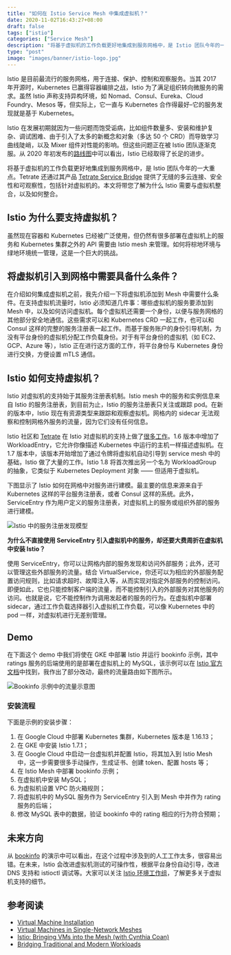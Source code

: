 ```yaml
---
title: "如何在 Istio Service Mesh 中集成虚拟机？"
date: 2020-11-02T16:43:27+08:00
draft: false
tags: ["istio"]
categories: ["Service Mesh"]
description: "将基于虚拟机的工作负载更好地集成到服务网格中，是 Istio 团队今年的一大重点。Tetrate 还通过其产品 Tetrate Service Bridge 提供了无缝的多云连接、安全性和可观察性，包括针对虚拟机的。本文将带您了解为什么 Istio 需要与虚拟机整合，以及如何整合。"
type: "post"
image: "images/banner/istio-logo.jpg"
---
```


Istio 是目前最流行的服务网格，用于连接、保护、控制和观察服务。当其 2017 年开源时，Kubernetes 已赢得容器编排之战，Istio 为了满足组织转向微服务的需求。虽然 Istio 声称支持异构环境，如 Nomad、Consul、Eureka、Cloud Foundry、Mesos 等，但实际上，它一直与 Kubernetes 合作得最好–它的服务发现就是基于 Kubernetes。

Istio 在发展初期就因为一些问题而饱受诟病，比如组件数量多、安装和维护复杂、调试困难、由于引入了太多的新概念和对象（多达 50 个 CRD）而导致学习曲线陡峭，以及 Mixer 组件对性能的影响。但这些问题正在被 Istio 团队逐渐克服。从 2020 年初发布的[路线图](https://istio.io/latest/zh/blog/2020/tradewinds-2020/)中可以看出，Istio 已经取得了长足的进步。

将基于虚拟机的工作负载更好地集成到服务网格中，是 Istio 团队今年的一大重点。Tetrate 还通过其产品 [Tetrate Service Bridge](https://www.tetrate.io/tetrate-service-bridge/) 提供了无缝的多云连接、安全性和可观察性，包括针对虚拟机的。本文将带您了解为什么 Istio 需要与虚拟机整合，以及如何整合。

## Istio 为什么要支持虚拟机？

虽然现在容器和 Kubernetes 已经被广泛使用，但仍然有很多部署在虚拟机上的服务和 Kubernetes 集群之外的 API 需要由 Istio mesh 来管理。如何将棕地环境与绿地环境统一管理，这是一个巨大的挑战。

## 将虚拟机引入到网格中需要具备什么条件？

在介绍如何集成虚拟机之前，我先介绍一下将虚拟机添加到 Mesh 中需要什么条件。在支持虚拟机流量时，Istio 必须知道几件事：哪些虚拟机的服务要添加到 Mesh 中，以及如何访问虚拟机。每个虚拟机还需要一个身份，以便与服务网格的其他部分安全地通信。这些需求可以和 Kubernetes CRD 一起工作，也可以和 Consul 这样的完整的服务注册表一起工作。而基于服务账户的身份引导机制，为没有平台身份的虚拟机分配工作负载身份。对于有平台身份的虚拟机（如 EC2、GCP、Azure 等），Istio 正在进行这方面的工作，将平台身份与 Kubernetes 身份进行交换，方便设置 mTLS 通信。

## Istio 如何支持虚拟机？

Istio 对虚拟机的支持始于其服务注册表机制。Istio mesh 中的服务和实例信息来自 Istio 的服务注册表，到目前为止，Istio 的服务注册表只关注或跟踪 pod。在新的版本中，Istio 现在有资源类型来跟踪和观察虚拟机。网格内的 sidecar 无法观察和控制网格外服务的流量，因为它们没有任何信息。

Istio 社区和 [Tetrate](https://www.tetrate.io/) 在 Istio 对虚拟机的支持上做了[很多工作](https://www.tetrate.io/blog/istio-bringing-vms-into-the-mesh-with-cynthia-coan/)。1.6 版本中增加了 WorkloadEntry，它允许你像描述 Kubernetes 中运行的主机一样描述虚拟机。在 1.7 版本中，该版本开始增加了通过令牌将虚拟机自动引导到 service mesh 中的基础，Istio 做了大量的工作。Istio 1.8 将首次推出另一个名为 WorkloadGroup 的抽象，它类似于 Kubernetes Deployment 对象 —— 但适用于虚拟机。

下图显示了 Istio 如何在网格中对服务进行建模。最主要的信息来源来自于 Kubernetes 这样的平台服务注册表，或者 Consul 这样的系统。此外，ServiceEntry 作为用户定义的服务注册表，对虚拟机上的服务或组织外部的服务进行建模。

![Istio 中的服务注册发现模型](0081Kckwly1gkc4ldbqzhj30p30ehwf5.jpg)

**为什么不直接使用 ServiceEntry 引入虚拟机中的服务，却还要大费周折在虚拟机中安装 Istio？**

使用 ServiceEntry，你可以让网格内部的服务发现和访问外部服务；此外，还可以管理这些外部服务的流量。结合 VirtualService，你还可以为相应的外部服务配置访问规则，比如请求超时、故障注入等，从而实现对指定外部服务的控制访问。即便如此，它也只能控制客户端的流量，而不能控制引入的外部服务对其他服务的访问。也就是说，它不能控制作为调用发起者的服务的行为。在虚拟机中部署 sidecar，通过工作负载选择器引入虚拟机工作负载，可以像 Kubernetes 中的 pod 一样，对虚拟机进行无差别管理。

## Demo

在下面这个 demo 中我们将使在 GKE 中部署 Istio 并运行 bookinfo 示例，其中 ratings 服务的后端使用的是部署在虚拟机上的 MySQL，该示例可以在 [Istio 官方文档](https://istio.io/latest/docs/examples/virtual-machines/bookinfo/)中找到，我作出了部分改动，最终的流量路由如下图所示。

![Bookinfo 示例中的流量示意图](0081Kckwly1gkc4lch5epj318g0avwfx.jpg)

### 安装流程

下面是示例的安装步骤：

1. 在 Google Cloud 中部署 Kubernetes 集群，Kubernetes 版本是 1.16.13；
2. 在 GKE 中安装 Istio 1.7.1；
3. 在 Google Cloud 中启动一台虚拟机并配置 Istio，将其加入到 Istio Mesh 中，这一步需要很多手动操作，生成证书、创建 token、配置 hosts 等；
4. 在 Istio Mesh 中部署 bookinfo 示例；
5. 在虚拟机中安装 MySQL；
6. 为虚拟机设置 VPC 防火箱规则；
7. 将虚拟机中的 MySQL 服务作为 ServiceEntry 引入到 Mesh 中并作为 rating 服务的后端；
8. 修改 MySQL 表中的数据，验证 bookinfo 中的 rating 相应的行为符合预期；

## 未来方向

从 [bookinfo](https://istio.io/latest/docs/examples/virtual-machines/bookinfo/) 的演示中可以看出，在这个过程中涉及到的人工工作太多，很容易出错。在未来，Istio 会改进虚拟机测试的可操作性，根据平台身份自动引导，改进 DNS 支持和 istioctl 调试等。大家可以关注 [Istio 环境工作组](https://github.com/istio/community/blob/master/WORKING-GROUPS.md)，了解更多关于虚拟机支持的细节。

## 参考阅读

- [Virtual Machine Installation](https://istio.io/latest/docs/setup/install/virtual-machine/)
- [Virtual Machines in Single-Network Meshes](https://istio.io/latest/docs/examples/virtual-machines/single-network/)
- [Istio: Bringing VMs into the Mesh (with Cynthia Coan)](https://www.tetrate.io/blog/istio-bringing-vms-into-the-mesh-with-cynthia-coan/)
- [Bridging Traditional and Modern Workloads](https://www.tetrate.io/blog/bridging-traditional-and-modern-workloads/)

